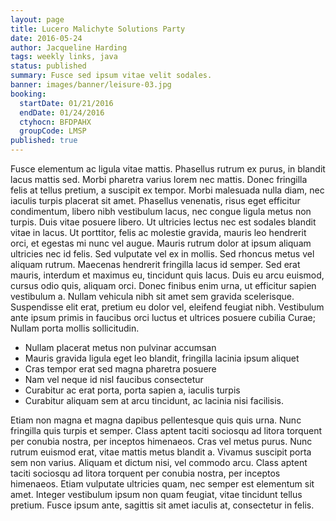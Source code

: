 ```yaml
---
layout: page
title: Lucero Malichyte Solutions Party
date: 2016-05-24
author: Jacqueline Harding
tags: weekly links, java
status: published
summary: Fusce sed ipsum vitae velit sodales.
banner: images/banner/leisure-03.jpg
booking:
  startDate: 01/21/2016
  endDate: 01/24/2016
  ctyhocn: BFDPAHX
  groupCode: LMSP
published: true
---
```

Fusce elementum ac ligula vitae mattis. Phasellus rutrum ex purus, in blandit lacus mattis sed. Morbi pharetra varius lorem nec mattis. Donec fringilla felis at tellus pretium, a suscipit ex tempor. Morbi malesuada nulla diam, nec iaculis turpis placerat sit amet. Phasellus venenatis, risus eget efficitur condimentum, libero nibh vestibulum lacus, nec congue ligula metus non turpis. Duis vitae posuere libero. Ut ultricies lectus nec est sodales blandit vitae in lacus. Ut porttitor, felis ac molestie gravida, mauris leo hendrerit orci, et egestas mi nunc vel augue.
Mauris rutrum dolor at ipsum aliquam ultricies nec id felis. Sed vulputate vel ex in mollis. Sed rhoncus metus vel aliquam rutrum. Maecenas hendrerit fringilla lacus id semper. Sed erat mauris, interdum et maximus eu, tincidunt quis lacus. Duis eu arcu euismod, cursus odio quis, aliquam orci. Donec finibus enim urna, ut efficitur sapien vestibulum a. Nullam vehicula nibh sit amet sem gravida scelerisque. Suspendisse elit erat, pretium eu dolor vel, eleifend feugiat nibh. Vestibulum ante ipsum primis in faucibus orci luctus et ultrices posuere cubilia Curae; Nullam porta mollis sollicitudin.

* Nullam placerat metus non pulvinar accumsan
* Mauris gravida ligula eget leo blandit, fringilla lacinia ipsum aliquet
* Cras tempor erat sed magna pharetra posuere
* Nam vel neque id nisl faucibus consectetur
* Curabitur ac erat porta, porta sapien a, iaculis turpis
* Curabitur aliquam sem at arcu tincidunt, ac lacinia nisi facilisis.

Etiam non magna et magna dapibus pellentesque quis quis urna. Nunc fringilla quis turpis et semper. Class aptent taciti sociosqu ad litora torquent per conubia nostra, per inceptos himenaeos. Cras vel metus purus. Nunc rutrum euismod erat, vitae mattis metus blandit a. Vivamus suscipit porta sem non varius. Aliquam et dictum nisi, vel commodo arcu. Class aptent taciti sociosqu ad litora torquent per conubia nostra, per inceptos himenaeos. Etiam vulputate ultricies quam, nec semper est elementum sit amet. Integer vestibulum ipsum non quam feugiat, vitae tincidunt tellus pretium. Fusce ipsum ante, sagittis sit amet iaculis at, consectetur in felis.
